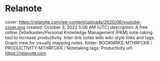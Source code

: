 # Relanote

cover: https://relanote.com/wp-content/uploads/2020/06/youtube-cover.png
created: October 3, 2022 5:06 AM (UTC)
description: A free online Zettelkasten/Personal Knowledge Management (PKM) note-taking tool to increase productivity. Inter-link notes with wiki-style links and tags. Graph view for visually mapping notes.
folder: BOOKMRKS-MTHRFCKR / PRODUCTIVITY-MTHRFCKR / Notetaking
tags: Productivity
url: https://relanote.com